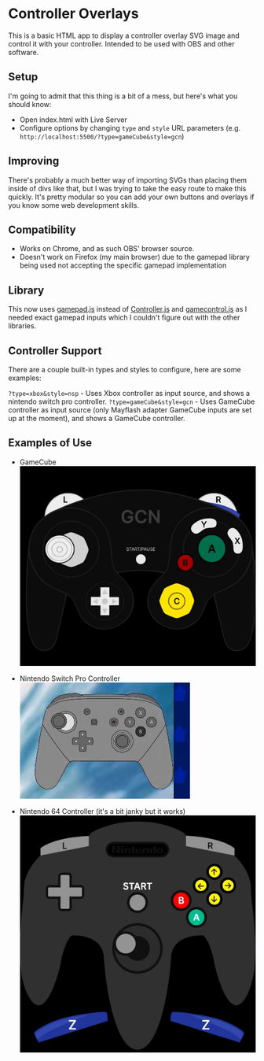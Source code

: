 # Controller Overlays

This is a basic HTML app to display a controller overlay SVG image and control it with your controller. Intended to be used with OBS and other software.

## Setup

I'm going to admit that this thing is a bit of a mess, but here's what you should know:

- Open index.html with Live Server
- Configure options by changing `type` and `style` URL parameters (e.g. `http://localhost:5500/?type=gameCube&style=gcn`)

## Improving

There's probably a much better way of importing SVGs than placing them inside of divs like that, but I was trying to take the easy route to make this quickly. It's pretty modular so you can add your own buttons and overlays if you know some web development skills.

## Compatibility

- Works on Chrome, and as such OBS' browser source.
- Doesn't work on Firefox (my main browser) due to the gamepad library being used not accepting the specific gamepad implementation

## Library

This now uses [gamepad.js](https://github.com/Tom32i/gamepad.js) instead of [Controller.js](https://github.com/samiare/Controller.js) and [gamecontrol.js](https://github.com/alvaromontoro/gamecontroller.js) as I needed exact gamepad inputs which I couldn't figure out with the other libraries.

## Controller Support

There are a couple built-in types and styles to configure, here are some examples:

`?type=xbox&style=nsp` - Uses Xbox controller as input source, and shows a nintendo switch pro controller.
`?type=gameCube&style=gcn` - Uses GameCube controller as input source (only Mayflash adapter GameCube inputs are set up at the moment), and shows a GameCube controller.

## Examples of Use

- GameCube  
  ![](assets/screenshot_gcn.png)

- Nintendo Switch Pro Controller    
  ![](assets/screenshot_nsp.png)

- Nintendo 64 Controller (it's a bit janky but it works)
  ![](assets/screenshot_n64.png)